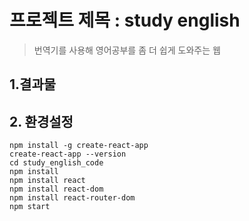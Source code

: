 # 프로젝트 제목 : study english
>번역기를 사용해 영어공부를 좀 더 쉽게 도와주는 웹
## 1.결과물
## 2. 환경설정
```
npm install -g create-react-app
create-react-app --version
cd study_english_code
npm install
npm install react
npm install react-dom
npm install react-router-dom
npm start
```

